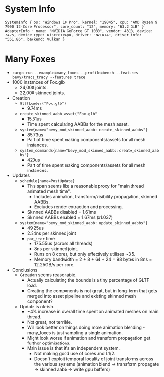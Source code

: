# System Info

```
SystemInfo { os: "Windows 10 Pro", kernel: "19045", cpu: "AMD Ryzen 9 7900 12-Core Processor", core_count: "12", memory: "63.2 GiB" }        
AdapterInfo { name: "NVIDIA GeForce GT 1030", vendor: 4318, device: 7425, device_type: DiscreteGpu, driver: "NVIDIA", driver_info: "551.86", backend: Vulkan }
```


# Many Foxes
- `cargo run --example=many_foxes --profile=bench --features bevy/trace_tracy --features trace`
- 1000 instances of Fox.glb
	- 24,000 joints.
	- 22,000 skinned joints.
- Creation
	- `GltfLoader("Fox.glb")`
    	- 9.74ms
	- `create_skinned_aabb_asset("Fox.glb")`
    	- 15.81us
		- Time spent calculating AABBs for the mesh asset.
	- `system{name="bevy_mod_skinned_aabb::create_skinned_aabbs"}`
    	- 85.73us
		- Part of time spent making components/assets for all mesh instances.
	- `system_commands{name="bevy_mod_skinned_aabb::create_skinned_aabbs"}`
    	- 420us
		- Part of time spent making components/assets for all mesh instances.
- Updates
	- `schedule{name=PostUpdate}`
		- This span seems like a reasonable proxy for "main thread animated mesh time".
			- Includes animation, transform/visibility propagation, skinned AABBs.
			- Excludes render extraction and processing.
		- Skinned AABBs disabled = 1.61ms
		- Skinned AABBs enabled = 1.67ms (x1.037)
	- `system{name="bevy_mod_skinned_aabb::update_skinned_aabbs"}` 
    	- 49.25us
		- 2.24ns per skinned joint
		- `par_iter` time
    		- 175.55us (across all threads)
			- 8ns per skinned joint.
    		- Runs on 8 cores, but only effectively utilises ~3.5.
            - Memory bandwidth = 2 + 8 + 64 + 24 = 98 bytes in 8ns = 12.25GB/s per core.
- Conclusions
    - Creation seems reasonable.
        - Actually calculating the bounds is a tiny percentage of GLTF load.
        - Creating the components is not great, but in long-term that gets merged into asset pipeline and existing skinned mesh component?
    - Update is ok-ish.
        - ~4% increase in overall time spent on animated meshes on main thread.
        - Not great, not terrible.
        - Will look better on things doing more animation blending - many_foxes is just sampling a single animation.
        - Might look worse if animation and transform propagation get further optimisations.
        - Main issue is that it's an independent system.
            - Not making good use of cores and L1/2.
            - Doesn't exploit temporal locality of joint transforms across the various systems (animation blend -> transform propagate -> skinned aabb -> write gpu buffers)

